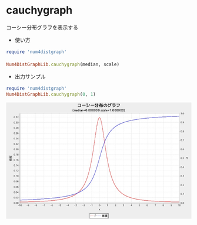cauchygraph
===========
コーシー分布グラフを表示する

* 使い方

```ruby
require 'num4distgraph'

Num4DistGraphLib.cauchygraph(median, scale)
```

* 出力サンプル

```ruby
require 'num4distgraph'
Num4DistGraphLib.cauchygraph(0, 1)
```
![cauchygraph](images/cauchyGraph.jpg)


